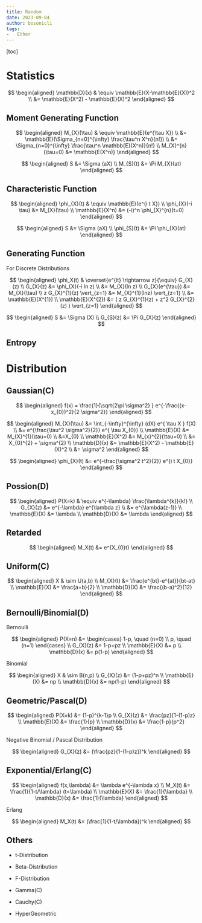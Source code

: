 ```yaml
---
title: Random
date: 2023-09-04
author: bosonicli
tags:
-   Ether
---
```


[toc]

# Statistics

$$
\begin{aligned}
    \mathbb{D}(x) & \equiv \mathbb{E}(X-\mathbb{E}(X))^2   \\
    &= \mathbb{E}(X^2) - \mathbb{E}(X)^2
\end{aligned}
$$

## Moment Generating Function

$$
\begin{aligned}
    M_{X}(\tau) & \equiv \mathbb{E}(e^{\tau X})  \\
    &= \mathbb{E}(\Sigma_{n=0}^{\infty} \frac{\tau^n X^n}{n!})    \\
    &= \Sigma_{n=0}^{\infty} \frac{\tau^n \mathbb{E}(X^n)}{n!}    \\
    M_{X}^{n}(\tau=0) &= \mathbb{E(X^n)}
\end{aligned}
$$

$$
\begin{aligned}
    S &= \Sigma (aX) \\
    M_{S}(t) &= \Pi M_{X}(at)
\end{aligned}
$$

## Characteristic Function

$$
\begin{aligned}
    \phi_{X}(t) & \equiv \mathbb{E}(e^{i t X})    \\
    \phi_{X}(-i \tau) &= M_{X}(\tau)   \\
    \mathbb{E}(X^n) &= (-i)^n \phi_{X}^{n}(t=0)
\end{aligned}
$$

$$
\begin{aligned}
    S &= \Sigma (aX) \\
    \phi_{S}(t) &= \Pi \phi_{X}(at)
\end{aligned}
$$

## Generating Function

For Discrete Distributions

$$
\begin{aligned}
    \phi_X(t) & \overset{e^{it} \rightarrow z}{\equiv} G_{X}(z) \\
    G_{X}(z) &= \phi_{X}(-i ln z)  \\
    &= M_{X}(ln z)  \\
    G_{X}(e^{\tau}) &= M_{X}(\tau)  \\
    z G_{X}^{1}(z) \vert_{z=1} &= M_{X}^{1}(lnz) \vert_{z=1}    \\
    &= \mathbb{E}(X^{1})    \\
    \mathbb{E}(X^{2}) &= ( z G_{X}^{1}(z) + z^2 G_{X}^{2}(z) ) \vert_{z=1}
\end{aligned}
$$

$$
\begin{aligned}
    S &= \Sigma (X) \\
    G_{S}(z) &= \Pi G_{X}(z)
\end{aligned}
$$

## Entropy

# Distribution

## Gaussian(C)

$$
\begin{aligned}
    f(x) = \frac{1}{\sqrt{2\pi \sigma^2} } e^{-\frac{(x-x_{0})^2}{2 \sigma^2}}
\end{aligned}
$$

$$
\begin{aligned}
    M_{X}(\tau) &= \int_{-\infty}^{\infty} (dX) e^{ \tau X } f(X)   \\
    &= e^{\frac{\tau^2 \sigma^2}{2}} e^{ \tau X_{0}}   \\
    \mathbb{E}(X) &= M_{X}^{1}(\tau=0) \\
    &=X_{0} \\
    \mathbb{E}(X^2) &= M_{x}^{2}(\tau=0)   \\
    &= X_{0}^{2} + \sigma^{2}   \\
    \mathbb{D}(x) &= \mathbb{E}(X^2) - \mathbb{E}(X)^2   \\
    &= \sigma^2
\end{aligned}
$$

$$
\begin{aligned}
    \phi_{X}(t) &= e^{-\frac{\sigma^2 t^2}{2}} e^{i t X_{0}}
\end{aligned}
$$

## Possion(D)

$$
\begin{aligned}
    P(X=k) & \equiv e^{-\lambda} \frac{\lambda^{k}}{k!} \\
    G_{X}(z) &= e^{-\lambda} e^{\lambda z}  \\
    &= e^{\lambda(z-1)} \\
    \mathbb{E}(X) &= \lambda    \\
    \mathbb{D}(X) &= \lambda
\end{aligned}
$$

## Retarded

$$
\begin{aligned}
    M_X(t) &= e^{X_{0}t}
\end{aligned}
$$

## Uniform(C)

$$
\begin{aligned}
    X & \sim U(a,b) \\
    M_{X}(t) &= \frac{e^{bt}-e^{at}}{bt-at} \\
    \mathbb{E}(X) &= \frac{a+b}{2}  \\
    \mathbb{D}(X) &= \frac{(b-a)^2}{12}
\end{aligned}
$$

## Bernoulli/Binomial(D)

Bernoulli

$$
\begin{aligned}
    P(X=n) &=
    \begin{cases}
        1-p,    \quad   (n=0)    \\
        p,  \quad   (n=1)
    \end{cases} \\
    G_{X}(z) &= 1-p+pz  \\
    \mathbb{E}(X) &= p  \\
    \mathbb{D}(x) &= p(1-p)
\end{aligned}
$$

Binomial

$$
\begin{aligned}
    X & \sim B(n,p) \\
    G_{X}(z) &= (1-p+pz)^n  \\
    \mathbb{E}(X) &= np  \\
    \mathbb{D}(x) &= np(1-p)
\end{aligned}
$$

## Geometric/Pascal(D)

$$
\begin{aligned}
    P(X=k) &= (1-p)^{k-1}p  \\
    G_{X}(z) &= \frac{pz}{1-(1-p)z} \\
    \mathbb{E}(X) &= \frac{1}{p}    \\
    \mathbb{D}(x) &= \frac{1-p}{p^2}
\end{aligned}
$$

Negative Binomial / Pascal Distribution

$$
\begin{aligned}
    G_{X}(z) &= (\frac{pz}{1-(1-p)z})^k
\end{aligned}
$$

## Exponential/Erlang(C)

$$
\begin{aligned}
    f(x,\lambda) &= \lambda e^{-\lambda x}   \\
    M_X(t) &= \frac{1}{1-t/\lambda} (t<\lambda) \\
    \mathbb{E}(X) &= \frac{1}{\lambda}  \\
    \mathbb{D}(x) &= \frac{1}{\lambda}
\end{aligned}
$$

Erlang

$$
\begin{aligned}
    M_X(t) &= (\frac{1}{1-t/\lambda})^k
\end{aligned}
$$

## Others

+   t-Distribution

+   Beta-Distribution

+   F-Distribution

+   Gamma(C)

+   Cauchy(C)

+   HyperGeometric
